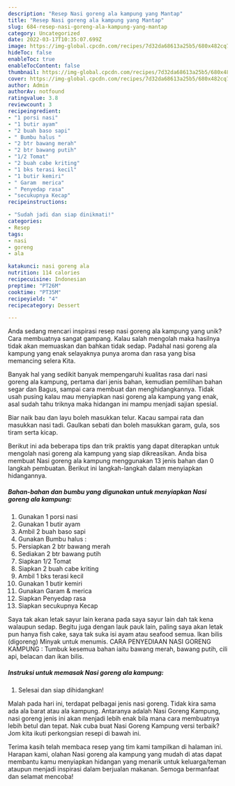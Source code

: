 ```yaml
---
description: "Resep Nasi goreng ala kampung yang Mantap"
title: "Resep Nasi goreng ala kampung yang Mantap"
slug: 684-resep-nasi-goreng-ala-kampung-yang-mantap
category: Uncategorized
date: 2022-03-17T10:35:07.699Z
image: https://img-global.cpcdn.com/recipes/7d32da68613a25b5/680x482cq70/nasi-goreng-ala-kampung-foto-resep-utama.jpg
hideToc: false
enableToc: true
enableTocContent: false
thumbnail: https://img-global.cpcdn.com/recipes/7d32da68613a25b5/680x482cq70/nasi-goreng-ala-kampung-foto-resep-utama.jpg
cover: https://img-global.cpcdn.com/recipes/7d32da68613a25b5/680x482cq70/nasi-goreng-ala-kampung-foto-resep-utama.jpg
author: Admin
authorAv: notfound
ratingvalue: 3.8
reviewcount: 3
recipeingredient:
- "1 porsi nasi"
- "1 butir ayam"
- "2 buah baso sapi"
- " Bumbu halus "
- "2 btr bawang merah"
- "2 btr bawang putih"
- "1/2 Tomat"
- "2 buah cabe kriting"
- "1 bks terasi kecil"
- "1 butir kemiri"
- " Garam  merica"
- " Penyedap rasa"
- "secukupnya Kecap"
recipeinstructions:

- "Sudah jadi dan siap dinikmati!"
categories:
- Resep
tags:
- nasi
- goreng
- ala

katakunci: nasi goreng ala 
nutrition: 114 calories
recipecuisine: Indonesian
preptime: "PT26M"
cooktime: "PT35M"
recipeyield: "4"
recipecategory: Dessert

---
```





Anda sedang mencari inspirasi resep nasi goreng ala kampung yang unik? Cara membuatnya sangat gampang. Kalau salah mengolah maka hasilnya tidak akan memuaskan dan bahkan tidak sedap. Padahal nasi goreng ala kampung yang enak selayaknya punya aroma dan rasa yang bisa memancing selera Kita.





Banyak hal yang sedikit banyak mempengaruhi kualitas rasa dari nasi goreng ala kampung, pertama dari jenis bahan, kemudian pemilihan bahan segar dan Bagus, sampai cara membuat dan menghidangkannya. Tidak usah pusing kalau mau menyiapkan nasi goreng ala kampung yang enak,      asal sudah tahu triknya maka hidangan ini mampu menjadi sajian spesial.














Biar naik bau dan layu boleh masukkan telur. Kacau sampai rata dan masukkan nasi tadi. Gaulkan sebati dan boleh masukkan garam, gula, sos tiram serta kicap.






Berikut ini ada beberapa tips dan trik praktis yang dapat diterapkan untuk mengolah nasi goreng ala kampung yang siap dikreasikan. Anda bisa membuat Nasi goreng ala kampung menggunakan 13 jenis bahan dan 0 langkah pembuatan. Berikut ini langkah-langkah dalam menyiapkan hidangannya.

<!--inarticleads1-->

##### Bahan-bahan dan bumbu yang digunakan untuk menyiapkan Nasi goreng ala kampung:

1. Gunakan 1 porsi nasi
1. Gunakan 1 butir ayam
1. Ambil 2 buah baso sapi
1. Gunakan  Bumbu halus :
1. Persiapkan 2 btr bawang merah
1. Sediakan 2 btr bawang putih
1. Siapkan 1/2 Tomat
1. Siapkan 2 buah cabe kriting
1. Ambil 1 bks terasi kecil
1. Gunakan 1 butir kemiri
1. Gunakan  Garam &amp; merica
1. Siapkan  Penyedap rasa
1. Siapkan secukupnya Kecap


Saya tak akan letak sayur lain kerana pada saya sayur lain dah tak kena walaupun sedap. Begitu juga dengan lauk pauk lain, paling saya akan letak pun hanya fish cake, saya tak suka isi ayam atau seafood semua. Ikan bilis (digoreng) Minyak untuk menumis. CARA PENYEDIAAN NASI GORENG KAMPUNG : Tumbuk kesemua bahan iaitu bawang merah, bawang putih, cili api, belacan dan ikan bilis. 

<!--inarticleads2-->

##### Instruksi untuk memasak Nasi goreng ala kampung:


1. Selesai dan siap dihidangkan!

Malah pada hari ini, terdapat pelbagai jenis nasi goreng. Tidak kira sama ada ala barat atau ala kampung. Antaranya adalah Nasi Goreng Kampung, nasi goreng jenis ini akan menjadi lebih enak bila mana cara membuatnya lebih betul dan tepat. Nak cuba buat Nasi Goreng Kampung versi terbaik? Jom kita ikuti perkongsian resepi di bawah ini. 

Terima kasih telah membaca resep yang tim kami tampilkan di halaman ini. Harapan kami, olahan Nasi goreng ala kampung yang mudah di atas dapat membantu kamu menyiapkan hidangan yang menarik untuk keluarga/teman ataupun menjadi inspirasi dalam berjualan makanan. Semoga bermanfaat dan selamat mencoba!
